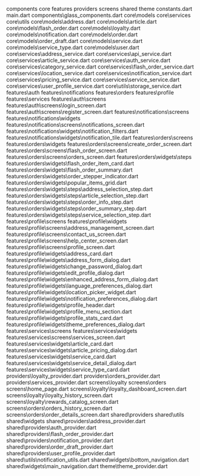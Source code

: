 components
core
features
providers
screens
shared
theme
constants.dart
main.dart
components\glass_components.dart
core\models
core\services
core\utils
core\models\address.dart
core\models\article.dart
core\models\flash_order.dart
core\models\loyalty.dart
core\models\notification.dart
core\models\order.dart
core\models\order_draft.dart
core\models\service.dart
core\models\service_type.dart
core\models\user.dart
core\services\address_service.dart
core\services\api_service.dart
core\services\article_service.dart
core\services\auth_service.dart
core\services\category_service.dart
core\services\flash_order_service.dart
core\services\location_service.dart
core\services\notification_service.dart
core\services\pricing_service.dart
core\services\service_service.dart
core\services\user_profile_service.dart
core\utils\storage_service.dart
features\auth
features\notifications
features\orders
features\profile
features\services
features\auth\screens
features\auth\screens\login_screen.dart
features\auth\screens\register_screen.dart
features\notifications\screens
features\notifications\widgets
features\notifications\screens\notifications_screen.dart
features\notifications\widgets\notification_filters.dart
features\notifications\widgets\notification_tile.dart
features\orders\screens
features\orders\widgets
features\orders\screens\create_order_screen.dart
features\orders\screens\flash_order_screen.dart
features\orders\screens\orders_screen.dart
features\orders\widgets\steps
features\orders\widgets\flash_order_item_card.dart
features\orders\widgets\flash_order_summary.dart
features\orders\widgets\order_stepper_indicator.dart
features\orders\widgets\popular_items_grid.dart
features\orders\widgets\steps\address_selection_step.dart
features\orders\widgets\steps\article_selection_step.dart
features\orders\widgets\steps\order_info_step.dart
features\orders\widgets\steps\order_summary_step.dart
features\orders\widgets\steps\service_selection_step.dart
features\profile\screens
features\profile\widgets
features\profile\screens\address_management_screen.dart
features\profile\screens\contact_us_screen.dart
features\profile\screens\help_center_screen.dart
features\profile\screens\profile_screen.dart
features\profile\widgets\address_card.dart
features\profile\widgets\address_form_dialog.dart
features\profile\widgets\change_password_dialog.dart
features\profile\widgets\edit_profile_dialog.dart
features\profile\widgets\enhanced_address_form_dialog.dart
features\profile\widgets\language_preferences_dialog.dart
features\profile\widgets\location_picker_widget.dart
features\profile\widgets\notification_preferences_dialog.dart
features\profile\widgets\profile_header.dart
features\profile\widgets\profile_menu_section.dart
features\profile\widgets\profile_stats_card.dart
features\profile\widgets\theme_preferences_dialog.dart
features\services\screens
features\services\widgets
features\services\screens\services_screen.dart
features\services\widgets\article_card.dart
features\services\widgets\article_pricing_dialog.dart
features\services\widgets\service_card.dart
features\services\widgets\service_detail_dialog.dart
features\services\widgets\service_type_card.dart
providers\loyalty_provider.dart
providers\orders_provider.dart
providers\services_provider.dart
screens\loyalty
screens\orders
screens\home_page.dart
screens\loyalty\loyalty_dashboard_screen.dart
screens\loyalty\loyalty_history_screen.dart
screens\loyalty\rewards_catalog_screen.dart
screens\orders\orders_history_screen.dart
screens\orders\order_details_screen.dart
shared\providers
shared\utils
shared\widgets
shared\providers\address_provider.dart
shared\providers\auth_provider.dart
shared\providers\flash_order_provider.dart
shared\providers\notification_provider.dart
shared\providers\order_draft_provider.dart
shared\providers\user_profile_provider.dart
shared\utils\notification_utils.dart
shared\widgets\bottom_navigation.dart
shared\widgets\main_navigation.dart
theme\theme_provider.dart